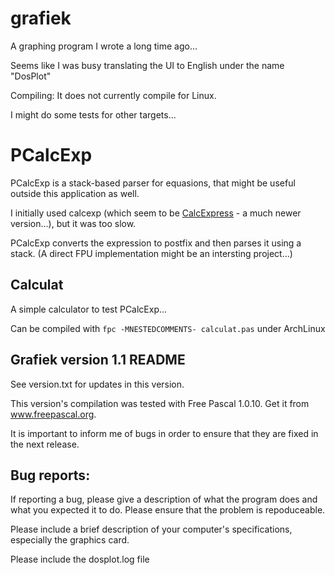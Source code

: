grafiek
=======

A graphing program I wrote a long time ago...

Seems like I was busy translating the UI to English under the name "DosPlot"

Compiling:
It does not currently compile for Linux.

I might do some tests for other targets...

PCalcExp
========

PCalcExp is a stack-based parser for equasions, that might be useful outside this application as well.

I initially used calcexp (which seem to be [CalcExpress](http://www.aidaim.com/products/free_components/intr_spc.php) - a much newer version...), but it was too slow.

PCalcExp converts the expression to postfix and then parses it using a stack. (A direct FPU implementation might be an intersting project...)

Calculat
--------
A simple calculator to test PCalcExp...

Can be compiled with `fpc -MNESTEDCOMMENTS- calculat.pas` under ArchLinux

Grafiek version 1.1 README
--------------------------
See version.txt for updates in this version.

This version's compilation was tested with Free Pascal 1.0.10.  Get it from www.freepascal.org.

It is important to inform me of bugs in order to ensure that they are fixed in the next release.

Bug reports:
------------
If reporting a bug, please give a description of what the program does and what you expected it to do.  Please ensure that the problem is repoduceable.

Please include a brief description of your computer's specifications, especially the graphics card.

Please include the dosplot.log file

